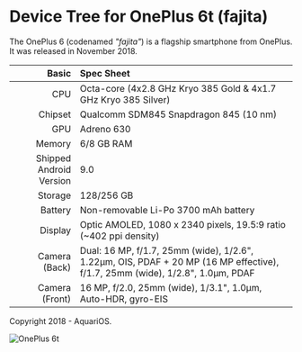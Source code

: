 # Device Tree for OnePlus 6t (fajita)

The OnePlus 6 (codenamed _"fajita"_) is a flagship smartphone from OnePlus.
It was released in November 2018.

| Basic                   | Spec Sheet                                                                                                                     |
| -----------------------:|:------------------------------------------------------------------------------------------------------------------------------ |
| CPU                     | Octa-core (4x2.8 GHz Kryo 385 Gold & 4x1.7 GHz Kryo 385 Silver)                                                                |
| Chipset                 | Qualcomm SDM845 Snapdragon 845 (10 nm)                                                                                         |
| GPU                     | Adreno 630                                                                                                                     |
| Memory                  | 6/8 GB RAM                                                                                                                     |
| Shipped Android Version | 9.0                                                                                                                            |
| Storage                 | 128/256 GB                                                                                                                     |
| Battery                 | Non-removable Li-Po 3700 mAh battery                                                                                           |
| Display                 | Optic AMOLED, 1080 x 2340 pixels, 19.5:9 ratio (~402 ppi density)                                                              |
| Camera (Back)           | Dual: 16 MP, f/1.7, 25mm (wide), 1/2.6", 1.22µm, OIS, PDAF + 20 MP (16 MP effective), f/1.7, 25mm (wide), 1/2.8", 1.0µm, PDAF  |
| Camera (Front)          | 16 MP, f/2.0, 25mm (wide), 1/3.1", 1.0µm, Auto-HDR, gyro-EIS                                                                   |

Copyright 2018 - AquariOS.

![OnePlus 6t](https://cdn2.gsmarena.com/vv/pics/oneplus/oneplus-6t-midnight-black.jpg "OnePlus 6t")

